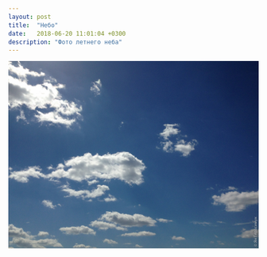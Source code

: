 ```yaml
---
layout: post
title:  "Небо"
date:   2018-06-20 11:01:04 +0300
description: "Фото летнего неба"
---
```


<img src="/assets/images/2018/06/2018-06-20_11-01-04_IMG_1187_web.jpg" class="img-fluid mx-auto d-block" alt="Небо" />

